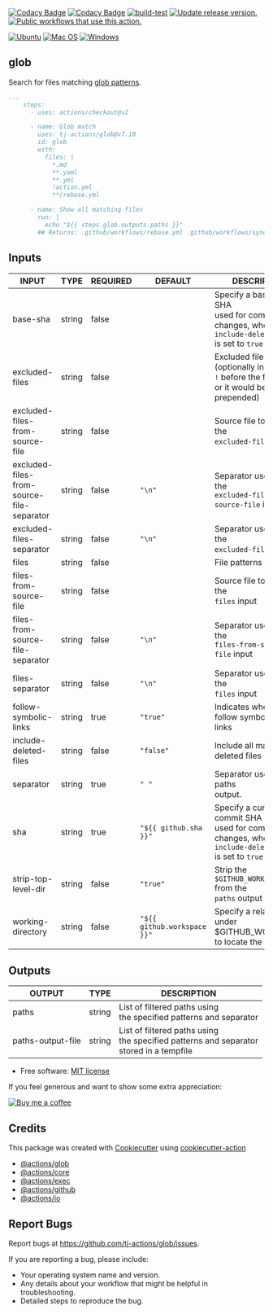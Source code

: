 [![Codacy Badge](https://app.codacy.com/project/badge/Grade/f7bad194af30455bbeea51747d7b5d61)](https://www.codacy.com/gh/tj-actions/glob/dashboard?utm_source=github.com\&utm_medium=referral\&utm_content=tj-actions/glob\&utm_campaign=Badge_Grade)
[![Codacy Badge](https://app.codacy.com/project/badge/Coverage/f7bad194af30455bbeea51747d7b5d61)](https://www.codacy.com/gh/tj-actions/glob/dashboard?utm_source=github.com\&utm_medium=referral\&utm_content=tj-actions/glob\&utm_campaign=Badge_Coverage)
[![build-test](https://github.com/tj-actions/glob/actions/workflows/test.yml/badge.svg?branch=main)](https://github.com/tj-actions/glob/actions/workflows/test.yml)
[![Update release version.](https://github.com/tj-actions/glob/workflows/Update%20release%20version./badge.svg)](https://github.com/tj-actions/glob/actions?query=workflow%3A%22Update+release+version.%22)
[![Public workflows that use this action.](https://img.shields.io/endpoint?url=https%3A%2F%2Fused-by.vercel.app%2Fapi%2Fgithub-actions%2Fused-by%3Faction%3Dtj-actions%2Fglob%26badge%3Dtrue)](https://github.com/search?l=YAML\&o=desc\&q=tj-actions+glob\&s=\&type=Code)

[![Ubuntu](https://img.shields.io/badge/Ubuntu-E95420?logo=ubuntu\&logoColor=white)](https://docs.github.com/en/actions/reference/workflow-syntax-for-github-actions#jobsjob_idruns-on)
[![Mac OS](https://img.shields.io/badge/mac%20os-000000?logo=macos\&logoColor=F0F0F0)](https://docs.github.com/en/actions/reference/workflow-syntax-for-github-actions#jobsjob_idruns-on)
[![Windows](https://img.shields.io/badge/Windows-0078D6?logo=windows\&logoColor=white)](https://docs.github.com/en/actions/reference/workflow-syntax-for-github-actions#jobsjob_idruns-on)

## glob

Search for files matching [glob patterns](https://docs.github.com/en/actions/learn-github-actions/workflow-syntax-for-github-actions#filter-pattern-cheat-sheet).

```yaml
...
    steps:
      - uses: actions/checkout@v2

      - name: Glob match
        uses: tj-actions/glob@v7.10
        id: glob
        with:
          files: |
            *.md
            **.yaml
            **.yml
            !action.yml
            **/rebase.yml

      - name: Show all matching files
        run: |
          echo "${{ steps.glob.outputs.paths }}"
        ## Returns: .github/workflows/rebase.yml .github/workflows/sync-release-version.yml .github/workflows/test.yml...
```

## Inputs

<!-- AUTO-DOC-INPUT:START - Do not remove or modify this section -->

|                   INPUT                   |  TYPE  | REQUIRED |           DEFAULT           |                                                   DESCRIPTION                                                    |
|-------------------------------------------|--------|----------|-----------------------------|------------------------------------------------------------------------------------------------------------------|
| base-sha                                  | string | false    |                             | Specify a base commit SHA<br>used for comparing changes, when<br>`include-deleted-files` is set to `true`<br>    |
| excluded-files                            | string | false    |                             | Excluded file patterns (optionally include<br>`!` before the file pattern<br>or it would be prepended)<br>       |
| excluded-files-from-source-file           | string | false    |                             | Source file to populate the<br>`excluded-files` input                                                            |
| excluded-files-from-source-file-separator | string | false    | `"\n"`                      | Separator used to split the<br>`excluded-files-from-source-file` input                                           |
| excluded-files-separator                  | string | false    | `"\n"`                      | Separator used to split the<br>`excluded-files` input                                                            |
| files                                     | string | false    |                             | File patterns                                                                                                    |
| files-from-source-file                    | string | false    |                             | Source file to populate the<br>`files` input                                                                     |
| files-from-source-file-separator          | string | false    | `"\n"`                      | Separator used to split the<br>`files-from-source-file` input                                                    |
| files-separator                           | string | false    | `"\n"`                      | Separator used to split the<br>`files` input                                                                     |
| follow-symbolic-links                     | string | true     | `"true"`                    | Indicates whether to follow symbolic<br>links                                                                    |
| include-deleted-files                     | string | false    | `"false"`                   | Include all matching deleted files<br>                                                                           |
| separator                                 | string | true     | `" "`                       | Separator used for the paths<br>output.                                                                          |
| sha                                       | string | true     | `"${{ github.sha }}"`       | Specify a current commit SHA<br>used for comparing changes, when<br>`include-deleted-files` is set to `true`<br> |
| strip-top-level-dir                       | string | false    | `"true"`                    | Strip the `$GITHUB_WORKSPACE` from the<br>`paths` output                                                         |
| working-directory                         | string | false    | `"${{ github.workspace }}"` | Specify a relative path under<br>$GITHUB\_WORKSPACE to locate the repository<br>                                  |

<!-- AUTO-DOC-INPUT:END -->

## Outputs

<!-- AUTO-DOC-OUTPUT:START - Do not remove or modify this section -->

|      OUTPUT       |  TYPE  |                                         DESCRIPTION                                          |
|-------------------|--------|----------------------------------------------------------------------------------------------|
| paths             | string | List of filtered paths using<br>the specified patterns and separator<br>                     |
| paths-output-file | string | List of filtered paths using<br>the specified patterns and separator<br>stored in a tempfile |

<!-- AUTO-DOC-OUTPUT:END -->

*   Free software: [MIT license](LICENSE)

If you feel generous and want to show some extra appreciation:

[![Buy me a coffee][buymeacoffee-shield]][buymeacoffee]

[buymeacoffee]: https://www.buymeacoffee.com/jackton1

[buymeacoffee-shield]: https://www.buymeacoffee.com/assets/img/custom_images/orange_img.png

## Credits

This package was created
with [Cookiecutter](https://github.com/cookiecutter/cookiecutter)
using [cookiecutter-action](https://github.com/tj-actions/cookiecutter-action)

*   [@actions/glob](https://github.com/actions/toolkit/tree/main/packages/glob)
*   [@actions/core](https://github.com/actions/toolkit/tree/main/packages/core)
*   [@actions/exec](https://github.com/actions/toolkit/tree/main/packages/exec)
*   [@actions/github](https://github.com/actions/toolkit/tree/main/packages/github)
*   [@actions/io](https://github.com/actions/toolkit/tree/main/packages/io)

## Report Bugs

Report bugs at https://github.com/tj-actions/glob/issues.

If you are reporting a bug, please include:

*   Your operating system name and version.
*   Any details about your workflow that might be helpful in troubleshooting.
*   Detailed steps to reproduce the bug.

